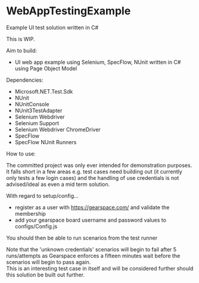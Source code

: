 # WebAppTestingExample
Example UI test solution written in C#

This is WIP.

Aim to build: 

* UI web app example using Selenium, SpecFlow, NUnit written in C# using Page Object Model

Dependencies:

* Microsoft.NET.Test.Sdk
* NUnit
* NUnitConsole
* NUnit3TestAdapter
* Selenium Webdriver
* Selenium Support
* Selenium Webdriver ChromeDriver
* SpecFlow
* SpecFlow NUnit Runners

How to use:

The committed project was only ever intended for demonstration purposes.  It falls short in a few areas e.g. test cases need building out (it currently only tests a few login cases) and the handling of use credentials is not advised/ideal as even a mid term solution.  

With regard to setup/config... 

* register as a user with https://gearspace.com/ and validate the membership
* add your gearspace board username and password values to configs/Config.js

You should then be able to run scenarios from the test runner

Note that the 'unknown credentials' scenarios will begin to fail after 5 runs/attempts as 
Gearspace enforces a fifteen minutes wait before the scenarios will begin to pass again.  
This is an interesting test case in itself and will be considered further should this 
solution be built out further.
